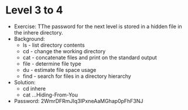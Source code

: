 # Level 3 to 4

- Exercise: TThe password for the next level is stored in a hidden file in the inhere directory.
- Background:
  - ls - list directory contents
  - cd - change the working directory
  - cat - concatenate files and print on the standard output
  - file - determine file type
  - du - estimate file space usage
  - find - search for files in a directory hierarchy
- Solution:
  - cd inhere
  - cat ...Hiding-From-You
- Password: 2WmrDFRmJIq3IPxneAaMGhap0pFhF3NJ
